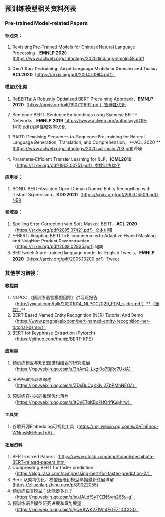 ## 预训练模型相关资料列表

### Pre-trained Model-related Papers

#### 综述类：

1. Revisiting Pre-Trained Models for Chinese Natural Language Processing，**EMNLP 2020** (https://www.aclweb.org/anthology/2020.findings-emnlp.58.pdf)

2. Don’t Stop Pretraining: Adapt Language Models to Domains and Tasks，**ACL2020**（https://arxiv.org/pdf/2004.10964.pdf）

   

#### 模型优化类

1. RoBERTa: A Robustly Optimized BERT Pretraining Approach，**EMNLP 2020**（https://arxiv.org/pdf/1907.11692.pdf）鲁棒性优化

2. Sentence-BERT: Sentence Embeddings using Siamese BERT-Networks，**EMNLP 2019** (https://www.aclweb.org/anthology/D19-1410.pdf)准确性和效率优化

3. BART: Denoising Sequence-to-Sequence Pre-training for Natural Language Generation, Translation, and Comprehension，**ACL 2020 **(https://www.aclweb.org/anthology/2020.acl-main.703.pdf)降噪

4. Parameter-Efficient Transfer Learning for NLP，**ICML2019**  （https://arxiv.org/pdf/1902.00751.pdf）参数训练优化

   

#### 应用类：

1. BOND: BERT-Assisted Open-Domain Named Entity Recognition with Distant Supervision，**KDD 2020**（https://arxiv.org/pdf/2006.15509.pdf）NER

   

#### 领域类：

1. Spelling Error Correction with Soft-Masked BERT，**ACL 2020**（https://arxiv.org/pdf/2005.07421.pdf）文本纠错
2. E-BERT: Adapting BERT to E-commerce with Adaptive Hybrid Masking and Neighbor Product Reconstruction （https://arxiv.org/pdf/2009.02835.pdf) 电商
3. BERTweet: A pre-trained language model for English Tweets，**EMNLP 2020**（https://arxiv.org/pdf/2005.10200.pdf）Tweet





### 其他学习链接：

#### 教程类

1. NLPCC 《预训练语言模型回顾》讲习班报告（http://ymcui.com/talk/20201014_NLPCC2020_PLM_slides.pdf）**（重要）**
2. BERT Based Named Entity Recognition (NER) Tutorial And Demo（https://www.pragnakalp.com/bert-named-entity-recognition-ner-tutorial-demo/）
3. BERT for Keyphrase Extraction (Pytorch)（https://github.com/thunlp/BERT-KPE）

#### 应用类

1. 预训练模型与知识图谱相结合的研究进展（https://mp.weixin.qq.com/s/3hAm2_Lxgf0o7BjRd7UxIA）

2. 关系抽取预训练综述（https://mp.weixin.qq.com/s/ZDsBuCqKKIvi2ZbPMhNEOA）

3. 预训练在小米的推理优化落地（https://mp.weixin.qq.com/s/itOyETgKBoRHOrIfKuphrw）

   

#### 工具类

1. 谷歌开源Embedding可视化工具（https://mp.weixin.qq.com/s/0eThEnoc-WNmsM6E5avTnA）

   

#### 拓展资料

1. BERT-related Papers（https://www.ctolib.com/amp/tomohideshibata-BERT-related-papers.html)
2. Compressing BERT for faster prediction（https://blog.rasa.com/compressing-bert-for-faster-prediction-2/）
3. Bert: 从架构优化、模型压缩到模型蒸馏最新进展详解(https://zhuanlan.zhihu.com/p/89022055)
4. 预训练语言模型：还能走多远？（https://mp.weixin.qq.com/s/suJALdfSy7KZN5vm265y-g）
5. 预训练语言模型研究进展和趋势展望（https://mp.weixin.qq.com/s/yQV8WK2ZfWt4FGEZ1ICCCQ）









